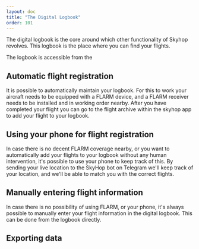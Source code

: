 ```yaml
---
layout: doc
title: "The Digital Logbook"
order: 101
---
```


<p class="font-thin text-lg">The digital logbook is the core around which other functionality of Skyhop revolves. This logbook is the place where you can find your flights.</p>

The logbook is accessible from the 

## Automatic flight registration
It is possible to automatically maintain your logbook. For this to work your aircraft needs to be equipped with a FLARM device, and a FLARM receiver needs to be installed and in working order nearby.
After you have completed your flight you can go to the flight archive within the skyhop app to add your flight to your logbook.

## Using your phone for flight registration
In case there is no decent FLARM coverage nearby, or you want to automatically add your flights to your logbook without any human intervention, it's possible to use your phone to keep track of this. By sending your live location to the SkyHop bot on Telegram we'll keep track of your location, and we'll be able to match you with the correct flights.

## Manually entering flight information
In case there is no possibility of using FLARM, or your phone, it's always possible to manually enter your flight information in the digital logbook. This can be done from the logbook directly.

## Exporting data
